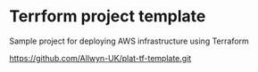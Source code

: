 # Terrform project template

Sample project for deploying AWS infrastructure using Terraform

https://github.com/Allwyn-UK/plat-tf-template.git
